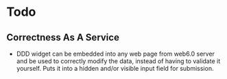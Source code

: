 # Todo

## Correctness As A Service

- DDD widget can be embedded into any web page from web6.0 server and be used to correctly modify the data, instead of having to validate it yourself.  Puts it into a hidden and/or visible input field for submission.

